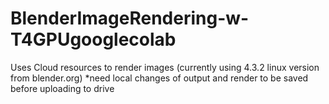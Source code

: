 # BlenderImageRendering-w-T4GPUgooglecolab
Uses Cloud resources to render images (currently using 4.3.2 linux version from blender.org) *need local changes of output and render to be saved before uploading to drive
